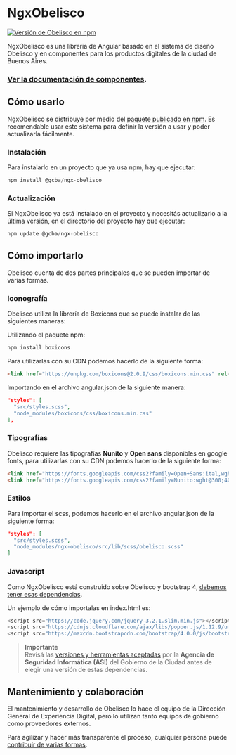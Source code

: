 # NgxObelisco

[![Versión de Obelisco en npm](https://img.shields.io/npm/v/@gcba/obelisco?label=NgxObelisco%20en%20npm&logo=npm)](https://www.npmjs.com/package/@gcba/ngx-obelisco)

NgxObelisco es una libreria de Angular basado en el sistema de diseño Obelisco y en componentes para los productos digitales de la ciudad de Buenos Aires.

### [Ver la documentación de componentes](https://gcba.github.io/estandares/componentes/web//).

## Cómo usarlo

NgxObelisco se distribuye por medio del [paquete publicado en npm](https://www.npmjs.com/package/@gcba/ngx-obelisco).
Es recomendable usar este sistema para definir la versión a usar y poder actualizarla fácilmente.

### Instalación

Para instalarlo en un proyecto que ya usa npm, hay que ejecutar:

```js
npm install @gcba/ngx-obelisco
```

### Actualización

Si NgxObelisco ya está instalado en el proyecto y necesitás actualizarlo a la última versión, en el directorio del proyecto hay que ejecutar:

```js
npm update @gcba/ngx-obelisco
```

## Cómo importarlo

Obelisco cuenta de dos partes principales que se pueden importar de varias formas.

### Iconografía

Obelisco utiliza la librería de Boxicons que se puede instalar de las siguientes maneras:

Utilizando el paquete npm:

```js
npm install boxicons
```

Para utilizarlas con su CDN podemos hacerlo de la siguiente forma:

```html
<link href="https://unpkg.com/boxicons@2.0.9/css/boxicons.min.css" rel="stylesheet" />
```

Importando en el archivo angular.json de la siguiente manera:

```json
"styles": [
  "src/styles.scss",
  "node_modules/boxicons/css/boxicons.min.css"
],
```

### Tipografías

Obelisco requiere las tipografías **Nunito** y **Open sans** disponibles en google fonts, para utilizarlas con su CDN podemos hacerlo de la siguiente forma:

```html
<link href="https://fonts.googleapis.com/css2?family=Open+Sans:ital,wght@0,400;0,600;0,700;1,400&display=swap" rel="stylesheet" />
<link href="https://fonts.googleapis.com/css2?family=Nunito:wght@300;400;600;700&display=swap" rel="stylesheet"></link>
```

### Estilos

Para importar el scss, podemos hacerlo en el archivo angular.json de la siguiente forma:

```json
"styles": [
  "src/styles.scss",
  "node_modules/ngx-obelisco/src/lib/scss/obelisco.scss"
]
```

### Javascript

Como NgxObelisco está construido sobre Obelisco y bootstrap 4, [debemos tener esas dependencias](https://getbootstrap.com/docs/4.6/getting-started/introduction/#js).

Un ejemplo de cómo importalas en index.html es:

```js
<script src="https://code.jquery.com/jquery-3.2.1.slim.min.js"></script>
<script src="https://cdnjs.cloudflare.com/ajax/libs/popper.js/1.12.9/umd/popper.min.js"></script>
<script src="https://maxcdn.bootstrapcdn.com/bootstrap/4.0.0/js/bootstrap.min.js"></script>
```

> **Importante** <br>
> Revisá las [versiones y herramientas aceptadas](https://asijira-confluence.buenosaires.gob.ar/display/ASI/Versiones++y+Herramientas+aceptadas+por+la+ASI) por la **Agencia de Seguridad Informática (ASI)** del Gobierno de la Ciudad antes de elegir una versión de estas dependencias.

## Mantenimiento y colaboración

El mantenimiento y desarrollo de Obelisco lo hace el equipo de la Dirección General de Experiencia Digital, pero lo utilizan tanto equipos de gobierno como proveedores externos.

Para agilizar y hacer más transparente el proceso, cualquier persona puede [contribuir de varias formas](CONTRIBUTING.md).
